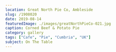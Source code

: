 ```yaml
---
location: Great North Pie Co, Ambleside
slug: /1908020
date: 2019-08-14
featuredImage: ./images/greatNorthPieCo-021.jpg
caption: Corned Beef & Potato Pie
category: gallery
tags: ["Cafe", "Pie", "Cumbria", "UK"]
subject: On The Table
---
```


